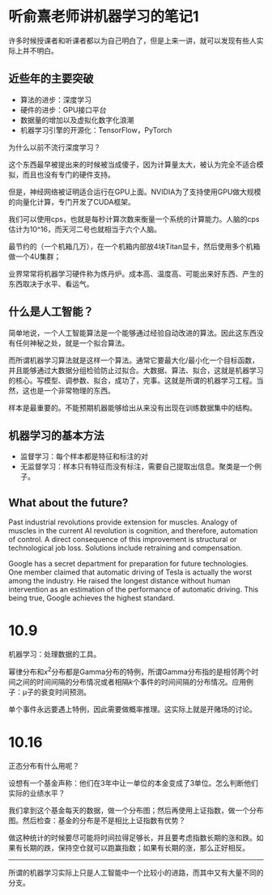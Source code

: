 # 听俞熹老师讲机器学习的笔记1

许多时候授课者和听课者都以为自己明白了，但是上来一讲，就可以发现有些人实际上并不明白。

## 近些年的主要突破

- 算法的进步：深度学习
- 硬件的进步：GPU接口平台
- 数据量的增加以及虚拟化数字化浪潮
- 机器学习引擎的开源化：TensorFlow，PyTorch

为什么以前不流行深度学习？

这个东西最早被提出来的时候被当成傻子，因为计算量太大，被认为完全不适合模拟，而且也没有专门的硬件支持。

但是，神经网络被证明适合运行在GPU上面。NVIDIA为了支持使用GPU做大规模的向量化计算，专门开发了CUDA框架。

我们可以使用cps，也就是每秒计算次数来衡量一个系统的计算能力。人脑的cps估计为10^16，而天河二号也就相当于六个人脑。

最节约的（一个机箱几万），在一个机箱内部放4块Titan显卡，然后使用多个机箱做一个4U集群；

业界常常将机器学习硬件称为炼丹炉。成本高、温度高、可能出来好东西、产生的东西取决于水平、看运气。

## 什么是人工智能？
简单地说，一个人工智能算法是一个能够通过经验自动改进的算法。因此这东西没有任何神秘之处，就是一个拟合算法。

而所谓机器学习算法就是这样一个算法。通常它要最大化/最小化一个目标函数，并且能够通过大数据分组检验防止过拟合。大数据、算法、拟合，这就是机器学习的核心。写模型、调参数、拟合，成功了，完事。这就是所谓的机器学习工程。当然，这也是一个非常物理的东西。

样本是最重要的。不能预期机器能够给出从来没有出现在训练数据集中的结构。

## 机器学习的基本方法

- 监督学习：每个样本都是特征和标注的对
- 无监督学习：样本只有特征而没有标注，需要自己提取出信息。聚类是一个例子。

## What about the future?
Past industrial revolutions provide extension for muscles. Analogy of muscles in the current AI revolution is cognition, and therefore, automation of control. A direct consequence of this improvement is structural or technological job loss. Solutions include retraining and compensation.

Google has a secret department for preparation for future technologies. One member claimed that automatic driving of Tesla is actually the worst among the industry. He raised the longest distance without human intervention as an estimation of the performance of automatic driving. This being true, Google achieves the highest standard.

# 10.9
机器学习：处理数据的工具。

幂律分布和$x^2$分布都是Gamma分布的特例，所谓Gamma分布指的是相邻两个时间之间的时间间隔的分布情况或者相隔$k$个事件的时间间隔的分布情况。应用例子：μ子的衰变时间预测。

单个事件永远要遇上特例，因此需要做概率推理。这实际上就是开赌场的讨论。

# 10.16
正态分布有什么用呢？

设想有一个基金声称：他们在3年中让一单位的本金变成了3单位。怎么判断他们实际的业绩水平？

我们拿到这个基金每天的数据，做一个分布图；然后再使用上证指数，做一个分布图。然后检查：基金的分布是不是相比上证指数有优势？

做这种统计的时候要尽可能将时间拉得足够长，并且要考虑指数长期的涨和跌。如果有长期的跌，保持空仓就可以跑赢指数；如果有长期的涨，那么正好相反。

---

所谓的机器学习实际上只是人工智能中一个比较小的进路，而其中又有大量不同的分支。


